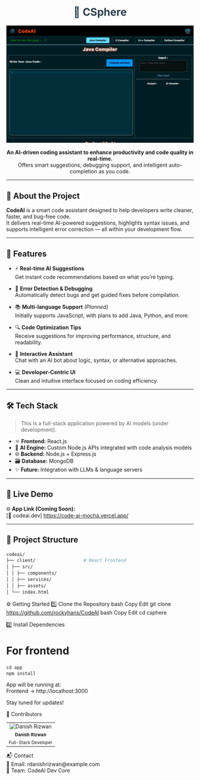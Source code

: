 <h1 align="center" style="color:#2c3e50;">🧠 CSphere</h1>

<p align="center">
  <img src="./CodeAIPre.png" alt="CSphere Preview" width="700"/>
</p>

<p align="center">
  <b>An AI-driven coding assistant to enhance productivity and code quality in real-time.</b><br>
  Offers smart suggestions, debugging support, and intelligent auto-completion as you code.
</p>

---

## 📄 About the Project

**CodeAI** is a smart code assistant designed to help developers write cleaner, faster, and bug-free code.  
It delivers real-time AI-powered suggestions, highlights syntax issues, and supports intelligent error correction — all within your development flow.

---

## 🌟 Features

- ⚡ **Real-time AI Suggestions**  
  Get instant code recommendations based on what you’re typing.

- 🧠 **Error Detection & Debugging**  
  Automatically detect bugs and get guided fixes before compilation.

- 📚 **Multi-language Support** *(Planned)*  
  Initially supports JavaScript, with plans to add Java, Python, and more.

- 🔍 **Code Optimization Tips**  
  Receive suggestions for improving performance, structure, and readability.

- 💬 **Interactive Assistant**  
  Chat with an AI bot about logic, syntax, or alternative approaches.

- 💻 **Developer-Centric UI**  
  Clean and intuitive interface focused on coding efficiency.

---

## 🛠️ Tech Stack

> This is a full-stack application powered by AI models (under development).

- ⚛️ **Frontend:** React.js  
- 🧠 **AI Engine:** Custom Node.js APIs integrated with code analysis models  
- 🌐 **Backend:** Node.js + Express.js  
- 🗃️ **Database:** MongoDB  
- ✨ **Future:** Integration with LLMs & language servers

---

## 🚀 Live Demo

🌐 **App Link (Coming Soon):**  
[🔗 codeai.dev] https://code-ai-mocha.vercel.app/

---

## 📁 Project Structure
```bash
codeai/
├── client/                  # React Frontend
│ ├── src/
│ │ ├── components/
│ │ ├── services/
│ │ ├── assets/
│ └── index.html
```
⚙️ Getting Started
1️⃣ Clone the Repository
bash
Copy
Edit
git clone https://github.com/rockyhans/CodeAI
bash
Copy
Edit
cd csphere

2️⃣ Install Dependencies
# For frontend
```
cd app
npm install
```
App will be running at:
<br>
Frontend → http://localhost:3000 

Stay tuned for updates!

👤 Contributors
<table> <tr> <td align="center"> <img src="https://avatars.githubusercontent.com/u/164065390?v=4" width="80px;" alt="Danish Rizwan"/> <br /><sub><b>Danish Rizwan</b></sub><br /> <sub>Full-Stack Developer</sub> </td> </tr> </table>
📬 Contact
<br>
📧 Email: rdanishrizwan@example.com
<br>
💼 Team: CodeAI Dev Core

